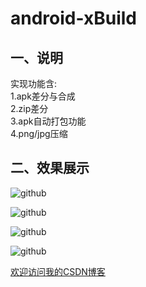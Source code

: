 android-xBuild
==========================================

## 一、说明

实现功能含:</br>
    1.apk差分与合成</br>
    2.zip差分</br>
    3.apk自动打包功能</br>
    4.png/jpg压缩</br>


## 二、效果展示 

![github](http://img.blog.csdn.net/20151203105018139 "附图")

![github](http://img.blog.csdn.net/20151203105048973 "附图")

![github](http://img.blog.csdn.net/20151203104929734 "附图")

![github](http://img.blog.csdn.net/20151203104954739 "附图")


[欢迎访问我的CSDN博客](http://blog.csdn.net/zz7zz7zz)<br />


